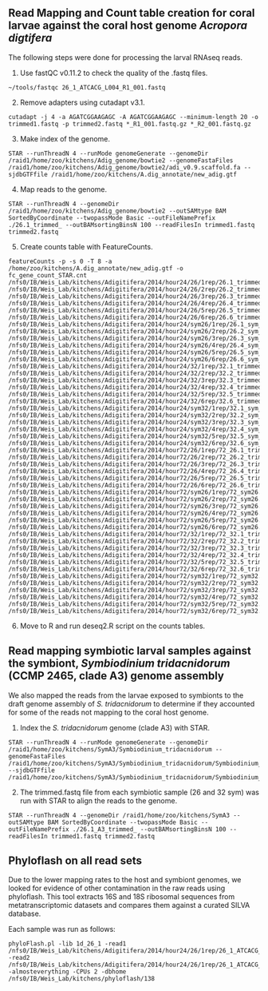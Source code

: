 ## Read Mapping and Count table creation for coral larvae against the coral host genome _Acropora digtifera_

The following steps were done for processing the larval RNAseq reads.

1.	Use fastQC v0.11.2 to check the quality of the .fastq files.

```
~/tools/fastqc 26_1_ATCACG_L004_R1_001.fastq
```

2. Remove adapters using cutadapt v3.1.

```
cutadapt -j 4 -a AGATCGGAAGAGC -A AGATCGGAAGAGC --minimum-length 20 -o trimmed1.fastq -p trimmed2.fastq *_R1_001.fastq.gz *_R2_001.fastq.gz
```

3. Make index of the genome.

```
STAR --runThreadN 4 --runMode genomeGenerate --genomeDir /raid1/home/zoo/kitchens/Adig_genome/bowtie2 --genomeFastaFiles /raid1/home/zoo/kitchens/Adig_genome/bowtie2/adi_v0.9.scaffold.fa --sjdbGTFfile /raid1/home/zoo/kitchens/A.dig_annotate/new_adig.gtf
```

4. Map reads to the genome.

```
STAR --runThreadN 4 --genomeDir /raid1/home/zoo/kitchens/Adig_genome/bowtie2 --outSAMtype BAM SortedByCoordinate --twopassMode Basic --outFileNamePrefix ./26.1_trimmed_ --outBAMsortingBinsN 100 --readFilesIn trimmed1.fastq trimmed2.fastq
```

5. Create counts table with FeatureCounts.
```
featureCounts -p -s 0 -T 8 -a /home/zoo/kitchens/A.dig_annotate/new_adig.gtf -o fc_gene_count_STAR.cnt /nfs0/IB/Weis_Lab/kitchens/Adigitifera/2014/hour24/26/1rep/26.1_trimmed_Aligned.sortedByCoord.out.bam /nfs0/IB/Weis_Lab/kitchens/Adigitifera/2014/hour24/26/2rep/26.2_trimmed_Aligned.sortedByCoord.out.bam /nfs0/IB/Weis_Lab/kitchens/Adigitifera/2014/hour24/26/3rep/26.3_trimmed_Aligned.sortedByCoord.out.bam /nfs0/IB/Weis_Lab/kitchens/Adigitifera/2014/hour24/26/4rep/26.4_trimmed_Aligned.sortedByCoord.out.bam /nfs0/IB/Weis_Lab/kitchens/Adigitifera/2014/hour24/26/5rep/26.5_trimmed_Aligned.sortedByCoord.out.bam /nfs0/IB/Weis_Lab/kitchens/Adigitifera/2014/hour24/26/6rep/26.6_trimmed_Aligned.sortedByCoord.out.bam /nfs0/IB/Weis_Lab/kitchens/Adigitifera/2014/hour24/sym26/1rep/26.1_sym_trimmed_Aligned.sortedByCoord.out.bam /nfs0/IB/Weis_Lab/kitchens/Adigitifera/2014/hour24/sym26/2rep/26.2_sym_trimmed_Aligned.sortedByCoord.out.bam /nfs0/IB/Weis_Lab/kitchens/Adigitifera/2014/hour24/sym26/3rep/26.3_sym_trimmed_Aligned.sortedByCoord.out.bam /nfs0/IB/Weis_Lab/kitchens/Adigitifera/2014/hour24/sym26/4rep/26.4_sym_trimmed_Aligned.sortedByCoord.out.bam /nfs0/IB/Weis_Lab/kitchens/Adigitifera/2014/hour24/sym26/5rep/26.5_sym_trimmed_Aligned.sortedByCoord.out.bam /nfs0/IB/Weis_Lab/kitchens/Adigitifera/2014/hour24/sym26/6rep/26.6_sym_trimmed_Aligned.sortedByCoord.out.bam /nfs0/IB/Weis_Lab/kitchens/Adigitifera/2014/hour24/32/1rep/32.1_trimmed_Aligned.sortedByCoord.out.bam /nfs0/IB/Weis_Lab/kitchens/Adigitifera/2014/hour24/32/2rep/32.2_trimmed_Aligned.sortedByCoord.out.bam /nfs0/IB/Weis_Lab/kitchens/Adigitifera/2014/hour24/32/3rep/32.3_trimmed_Aligned.sortedByCoord.out.bam /nfs0/IB/Weis_Lab/kitchens/Adigitifera/2014/hour24/32/4rep/32.4_trimmed_Aligned.sortedByCoord.out.bam /nfs0/IB/Weis_Lab/kitchens/Adigitifera/2014/hour24/32/5rep/32.5_trimmed_Aligned.sortedByCoord.out.bam /nfs0/IB/Weis_Lab/kitchens/Adigitifera/2014/hour24/32/6rep/32.6_trimmed_Aligned.sortedByCoord.out.bam /nfs0/IB/Weis_Lab/kitchens/Adigitifera/2014/hour24/sym32/1rep/32.1_sym_trimmed_Aligned.sortedByCoord.out.bam /nfs0/IB/Weis_Lab/kitchens/Adigitifera/2014/hour24/sym32/2rep/32.2_sym_trimmed_Aligned.sortedByCoord.out.bam /nfs0/IB/Weis_Lab/kitchens/Adigitifera/2014/hour24/sym32/3rep/32.3_sym_trimmed_Aligned.sortedByCoord.out.bam /nfs0/IB/Weis_Lab/kitchens/Adigitifera/2014/hour24/sym32/4rep/32.4_sym_trimmed_Aligned.sortedByCoord.out.bam /nfs0/IB/Weis_Lab/kitchens/Adigitifera/2014/hour24/sym32/5rep/32.5_sym_trimmed_Aligned.sortedByCoord.out.bam /nfs0/IB/Weis_Lab/kitchens/Adigitifera/2014/hour24/sym32/6rep/32.6_sym_trimmed_Aligned.sortedByCoord.out.bam /nfs0/IB/Weis_Lab/kitchens/Adigitifera/2014/hour72/26/1rep/72_26.1_trimmed_Aligned.sortedByCoord.out.bam /nfs0/IB/Weis_Lab/kitchens/Adigitifera/2014/hour72/26/2rep/72_26.2_trimmed_Aligned.sortedByCoord.out.bam /nfs0/IB/Weis_Lab/kitchens/Adigitifera/2014/hour72/26/3rep/72_26.3_trimmed_Aligned.sortedByCoord.out.bam /nfs0/IB/Weis_Lab/kitchens/Adigitifera/2014/hour72/26/4rep/72_26.4_trimmed_Aligned.sortedByCoord.out.bam /nfs0/IB/Weis_Lab/kitchens/Adigitifera/2014/hour72/26/5rep/72_26.5_trimmed_Aligned.sortedByCoord.out.bam /nfs0/IB/Weis_Lab/kitchens/Adigitifera/2014/hour72/26/6rep/72_26.6_trimmed_Aligned.sortedByCoord.out.bam /nfs0/IB/Weis_Lab/kitchens/Adigitifera/2014/hour72/sym26/1rep/72_sym26.1_trimmed_Aligned.sortedByCoord.out.bam /nfs0/IB/Weis_Lab/kitchens/Adigitifera/2014/hour72/sym26/2rep/72_sym26.2_trimmed_Aligned.sortedByCoord.out.bam /nfs0/IB/Weis_Lab/kitchens/Adigitifera/2014/hour72/sym26/3rep/72_sym26.3_trimmed_Aligned.sortedByCoord.out.bam /nfs0/IB/Weis_Lab/kitchens/Adigitifera/2014/hour72/sym26/4rep/72_sym26.4_trimmed_Aligned.sortedByCoord.out.bam /nfs0/IB/Weis_Lab/kitchens/Adigitifera/2014/hour72/sym26/5rep/72_sym26.5_trimmed_Aligned.sortedByCoord.out.bam /nfs0/IB/Weis_Lab/kitchens/Adigitifera/2014/hour72/sym26/6rep/72_sym26.6_trimmed_Aligned.sortedByCoord.out.bam /nfs0/IB/Weis_Lab/kitchens/Adigitifera/2014/hour72/32/1rep/72_32.1_trimmed_Aligned.sortedByCoord.out.bam /nfs0/IB/Weis_Lab/kitchens/Adigitifera/2014/hour72/32/2rep/72_32.2_trimmed_Aligned.sortedByCoord.out.bam /nfs0/IB/Weis_Lab/kitchens/Adigitifera/2014/hour72/32/3rep/72_32.3_trimmed_Aligned.sortedByCoord.out.bam /nfs0/IB/Weis_Lab/kitchens/Adigitifera/2014/hour72/32/4rep/72_32.4_trimmed_Aligned.sortedByCoord.out.bam /nfs0/IB/Weis_Lab/kitchens/Adigitifera/2014/hour72/32/5rep/72_32.5_trimmed_Aligned.sortedByCoord.out.bam /nfs0/IB/Weis_Lab/kitchens/Adigitifera/2014/hour72/32/6rep/72_32.6_trimmed_Aligned.sortedByCoord.out.bam /nfs0/IB/Weis_Lab/kitchens/Adigitifera/2014/hour72/sym32/1rep/72_sym32.1_trimmed_Aligned.sortedByCoord.out.bam /nfs0/IB/Weis_Lab/kitchens/Adigitifera/2014/hour72/sym32/2rep/72_sym32.2_trimmed_Aligned.sortedByCoord.out.bam /nfs0/IB/Weis_Lab/kitchens/Adigitifera/2014/hour72/sym32/3rep/72_sym32.3_trimmed_Aligned.sortedByCoord.out.bam /nfs0/IB/Weis_Lab/kitchens/Adigitifera/2014/hour72/sym32/4rep/72_sym32.4_trimmed_Aligned.sortedByCoord.out.bam /nfs0/IB/Weis_Lab/kitchens/Adigitifera/2014/hour72/sym32/5rep/72_sym32.5_trimmed_Aligned.sortedByCoord.out.bam /nfs0/IB/Weis_Lab/kitchens/Adigitifera/2014/hour72/sym32/6rep/72_sym32.6_trimmed_Aligned.sortedByCoord.out.bam
```

6.	Move to R and run deseq2.R script on the counts tables.

## Read mapping symbiotic larval samples against the symbiont, _Symbiodinium tridacnidorum_ (CCMP 2465, clade A3) genome assembly
We also mapped the reads from the larvae exposed to symbionts to the draft genome assembly of _S. tridacnidorum_ to determine if they accounted for some of the reads not mapping to the coral host genome.

1.	Index the _S. tridacnidorum_ genome (clade A3) with STAR.

```
STAR --runThreadN 4 --runMode genomeGenerate --genomeDir /raid1/home/zoo/kitchens/SymA3/Symbiodinium_tridacnidorum --genomeFastaFiles /raid1/home/zoo/kitchens/SymA3/Symbiodinium_tridacnidorum/Symbiodinium_tridacnidorum.genome.fa --sjdbGTFfile /raid1/home/zoo/kitchens/SymA3/Symbiodinium_tridacnidorum/Symbiodinium_tridacnidorum.gtf
```

2.	The trimmed.fastq file from each symbiotic sample (26 and 32 sym) was run with STAR to align the reads to the genome. 

```
STAR --runThreadN 4 --genomeDir /raid1/home/zoo/kitchens/SymA3 --outSAMtype BAM SortedByCoordinate --twopassMode Basic --outFileNamePrefix ./26.1_A3_trimmed_ --outBAMsortingBinsN 100 --readFilesIn trimmed1.fastq trimmed2.fastq
```

## Phyloflash on all read sets
Due to the lower mapping rates to the host and symbiont genomes, we looked for evidence of other contamination in the raw reads using phyloflash. This tool extracts 16S and 18S ribosomal sequences from metatranscriptomic datasets and compares them against a curated SILVA database. 

Each sample was run as follows:
```
phyloFlash.pl -lib 1d_26_1 -read1 /nfs0/IB/Weis_Lab/kitchens/Adigitifera/2014/hour24/26/1rep/26_1_ATCACG_L004_R1_001.fastq -read2 /nfs0/IB/Weis_Lab/kitchens/Adigitifera/2014/hour24/26/1rep/26_1_ATCACG_L004_R2_001.fastq -almosteverything -CPUs 2 -dbhome /nfs0/IB/Weis_Lab/kitchens/phyloflash/138
```
